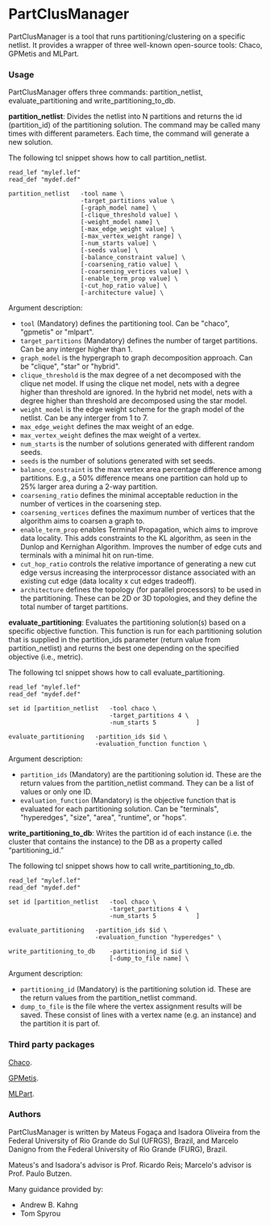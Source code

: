 # PartClusManager

PartClusManager is a tool that runs partitioning/clustering on a specific netlist. It provides a wrapper of three well-known open-source tools: Chaco, GPMetis and MLPart.

### Usage

PartClusManager offers three commands: partition_netlist, evaluate_partitioning and write_partitioning_to_db.

**partition_netlist**: Divides the netlist into N partitions and returns the id (partition_id) of the partitioning solution. The command may be called many times with different parameters. Each time, the command will generate a new solution.

The following tcl snippet shows how to call partition_netlist.

```
read_lef "mylef.lef"
read_def "mydef.def"

partition_netlist   -tool name \
                    -target_partitions value \
                    [-graph_model name] \
                    [-clique_threshold value] \
                    [-weight_model name] \
                    [-max_edge_weight value] \
                    [-max_vertex_weight range] \
                    [-num_starts value] \
                    [-seeds value] \
                    [-balance_constraint value] \
                    [-coarsening_ratio value] \
                    [-coarsening_vertices value] \
                    [-enable_term_prop value] \
                    [-cut_hop_ratio value] \
                    [-architecture value] \

```

Argument description:
- ``tool`` (Mandatory) defines the partitioning tool. Can be "chaco", "gpmetis" or "mlpart".
- ``target_partitions`` (Mandatory) defines the number of target partitions. Can be any interger higher than 1.
- ``graph_model`` is the hypergraph to graph decomposition approach. Can be "clique", "star" or "hybrid".
- ``clique_threshold`` is the max degree of a net decomposed with the clique net model. If using the clique net model, nets with a degree higher than threshold are ignored. In the hybrid net model, nets with a degree higher than threshold are decomposed using the star model.
- ``weight_model`` is the edge weight scheme for the graph model of the netlist. Can be any interger from 1 to 7.
- ``max_edge_weight`` defines the max weight of an edge.
- ``max_vertex_weight`` defines the max weight of a vertex.
- ``num_starts`` is the number of solutions generated with different random seeds.
- ``seeds`` is the number of solutions generated with set seeds.
- ``balance_constraint`` is the max vertex area percentage difference among partitions. E.g., a 50% difference means one partition can hold up to 25% larger area during a 2-way partition.
- ``coarsening_ratio`` defines the minimal acceptable reduction in the number of vertices in the coarsening step.
- ``coarsening_vertices`` defines the maximum number of vertices that the algorithm aims to coarsen a graph to. 
- ``enable_term_prop`` enables Terminal Propagation, which aims to improve data locality. This adds constraints to the KL algorithm, as seen in the Dunlop and Kernighan Algorithm. Improves the number of edge cuts and terminals with a minimal hit on run-time.
- ``cut_hop_ratio`` controls the relative importance of generating a new cut edge versus increasing the interprocessor distance associated with an existing cut edge (data locality x cut edges tradeoff).
- ``architecture`` defines the topology (for parallel processors) to be used in the partitioning. These can be 2D or 3D topologies, and they define the total number of target partitions.

**evaluate_partitioning**: Evaluates the partitioning solution(s) based on a specific objective function. This function is run for each partitioning solution that is supplied in the  partition_ids parameter (return value from partition_netlist) and returns the best one depending on the specified objective (i.e., metric).

The following tcl snippet shows how to call evaluate_partitioning.

```
read_lef "mylef.lef"
read_def "mydef.def"

set id [partition_netlist   -tool chaco \
                            -target_partitions 4 \
                            -num_starts 5           ]

evaluate_partitioning   -partition_ids $id \
                        -evaluation_function function \
```

Argument description:
- ``partition_ids`` (Mandatory) are the partitioning solution id. These are the return values from the partition_netlist command. They can be a list of values or only one ID.
- ``evaluation_function`` (Mandatory) is the objective function that is evaluated for each partitioning solution. Can be "terminals", "hyperedges", "size", "area", "runtime", or "hops".

**write_partitioning_to_db**: Writes the partition id of each instance (i.e. the cluster that contains the instance) to the DB as a property called “partitioning_id.”

The following tcl snippet shows how to call write_partitioning_to_db.

```
read_lef "mylef.lef"
read_def "mydef.def"

set id [partition_netlist   -tool chaco \
                            -target_partitions 4 \
                            -num_starts 5           ]

evaluate_partitioning   -partition_ids $id \
                        -evaluation_function "hyperedges" \

write_partitioning_to_db    -partitioning_id $id \
                            [-dump_to_file name] \
```

Argument description:
- ``partitioning_id`` (Mandatory) is the partitioning solution id. These are the return values from the partition_netlist command.
- ``dump_to_file`` is the file where the vertex assignment results will be saved. These consist of lines with a vertex name (e.g. an instance) and the partition it is part of.

### Third party packages

[Chaco](https://cfwebprod.sandia.gov/cfdocs/CompResearch/templates/insert/softwre.cfm?sw=36).

[GPMetis](http://glaros.dtc.umn.edu/gkhome/metis/metis/overview).

[MLPart](https://vlsicad.ucsd.edu/GSRC/bookshelf/Slots/Partitioning/MLPart/).

### Authors

PartClusManager is written by Mateus Fogaça and Isadora Oliveira from the Federal University of Rio Grande do Sul (UFRGS), Brazil, and Marcelo Danigno from the Federal University of Rio Grande (FURG), Brazil.

Mateus's and Isadora's advisor is Prof. Ricardo Reis; Marcelo's advisor is Prof. Paulo Butzen.

Many guidance provided by:
*  Andrew B. Kahng
*  Tom Spyrou
